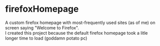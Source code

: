 # firefoxHomepage
A custom firefox homepage with most-frequently used sites (as of me) on screen saying "Welcome to Firefox".<br>
I created this project because the default firefox homepage took a litle longer time to load (goddamn potato pc)
